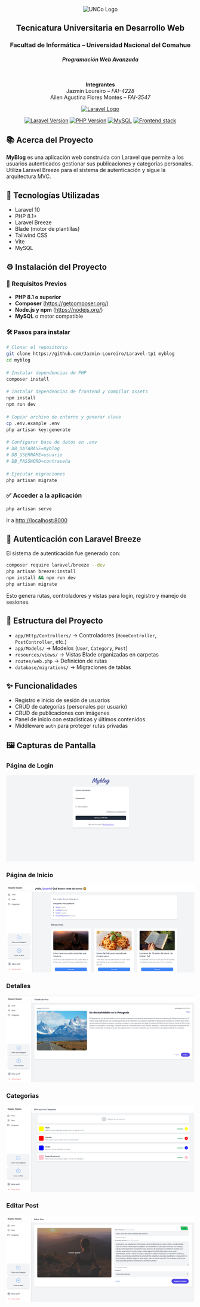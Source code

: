 <p align="center">
  <img src="https://uncoma.edu.ar/wp-content/uploads/2024/09/LOGOUNC-e1522858761795.png" alt="UNCo Logo" width="180">
</p>

<h2 align="center"><strong>Tecnicatura Universitaria en Desarrollo Web</strong></h2>
<h3 align="center">Facultad de Informática – Universidad Nacional del Comahue</h3>
<h4 align="center"><i>Programación Web Avanzada</i></h4>

<br>

<p align="center">
  <strong>Integrantes</strong><br>
  Jazmín Loureiro – <i>FAI-4228</i><br>
  Ailen Agustina Flores Montes – <i>FAI-3547</i>
</p>


<p align="center">
  <a href="https://laravel.com" target="_blank">
    <img src="https://raw.githubusercontent.com/laravel/art/master/logo-lockup/5%20SVG/2%20CMYK/1%20Full%20Color/laravel-logolockup-cmyk-red.svg" width="400" alt="Laravel Logo">
  </a>
</p>

<p align="center">
  <a href="#"><img src="https://img.shields.io/badge/Laravel-10.x-red" alt="Laravel Version"></a>
  <a href="#"><img src="https://img.shields.io/badge/PHP-8.1%2B-blue" alt="PHP Version"></a>
  <a href="#"><img src="https://img.shields.io/badge/MySQL-compatible-lightgrey" alt="MySQL"></a>
  <a href="#"><img src="https://img.shields.io/badge/Frontend-Vite%20%2B%20TailwindCSS-0ea5e9" alt="Frontend stack"></a>
</p>

## 📚 Acerca del Proyecto

**MyBlog** es una aplicación web construida con Laravel que permite a los usuarios autenticados gestionar sus publicaciones y categorías personales. Utiliza Laravel Breeze para el sistema de autenticación y sigue la arquitectura MVC.

## 🚀 Tecnologías Utilizadas

- Laravel 10  
- PHP 8.1+  
- Laravel Breeze  
- Blade (motor de plantillas)  
- Tailwind CSS  
- Vite  
- MySQL  

## ⚙️ Instalación del Proyecto

### 🧰 Requisitos Previos

- **PHP 8.1 o superior**
- **Composer** (https://getcomposer.org/)
- **Node.js y npm** (https://nodejs.org/)
- **MySQL** o motor compatible

### 🛠️ Pasos para instalar

```bash
# Clonar el repositorio
git clone https://github.com/Jazmin-Loureiro/Laravel-tp1 myblog
cd myblog

# Instalar dependencias de PHP
composer install

# Instalar dependencias de frontend y compilar assets
npm install
npm run dev

# Copiar archivo de entorno y generar clave
cp .env.example .env
php artisan key:generate

# Configurar base de datos en .env
# DB_DATABASE=myblog
# DB_USERNAME=usuario
# DB_PASSWORD=contraseña

# Ejecutar migraciones
php artisan migrate
```

### ✅ Acceder a la aplicación

```bash
php artisan serve
```

Ir a [http://localhost:8000](http://localhost:8000)

## 🔐 Autenticación con Laravel Breeze

El sistema de autenticación fue generado con:

```bash
composer require laravel/breeze --dev
php artisan breeze:install
npm install && npm run dev
php artisan migrate
```

Esto genera rutas, controladores y vistas para login, registro y manejo de sesiones.

## 🧩 Estructura del Proyecto

- `app/Http/Controllers/` → Controladores (`HomeController`, `PostController`, etc.)
- `app/Models/` → Modelos (`User`, `Category`, `Post`)
- `resources/views/` → Vistas Blade organizadas en carpetas
- `routes/web.php` → Definición de rutas
- `database/migrations/` → Migraciones de tablas

## ✨ Funcionalidades

- Registro e inicio de sesión de usuarios
- CRUD de categorías (personales por usuario)
- CRUD de publicaciones con imágenes
- Panel de inicio con estadísticas y últimos contenidos
- Middleware `auth` para proteger rutas privadas

## 🖼️ Capturas de Pantalla

### Página de Login
![Inicio](readme-img/login.png)

### Página de Inicio
![Inicio](readme-img/home.png)

### Detalles 
![Detalles](readme-img/detallesPost.png)

### Categorias 
![Categorias](readme-img/categories.png)

### Editar Post 
![Editar Post](readme-img/editPost.png)






